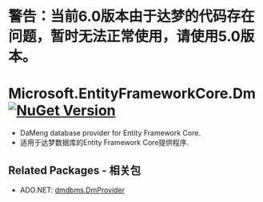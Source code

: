 # 警告：当前6.0版本由于达梦的代码存在问题，暂时无法正常使用，请使用5.0版本。

# Microsoft.EntityFrameworkCore.Dm [![NuGet Version](http://img.shields.io/nuget/v/dmdbms.Microsoft.EntityFrameworkCore.Dm.svg?style=flat)](https://www.nuget.org/packages/dmdbms.Microsoft.EntityFrameworkCore.Dm/)

* DaMeng database provider for Entity Framework Core.
* 适用于达梦数据库的Entity Framework Core提供程序.

## Related Packages - 相关包

* ADO.NET: [dmdbms.DmProvider](https://www.nuget.org/packages/dmdbms.DmProvider/)
